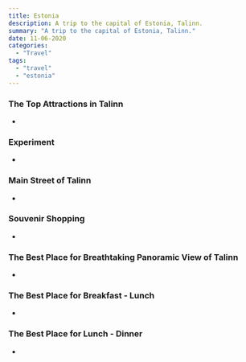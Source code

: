 ```yaml
---
title: Estonia
description: A trip to the capital of Estonia, Talinn.
summary: "A trip to the capital of Estonia, Talinn."
date: 11-06-2020
categories:
  - "Travel"
tags:
  - "travel"
  - "estonia"
---
```


### The Top Attractions in Talinn

- []()

### Experiment

- []()

### Main Street of Talinn

- []()

### Souvenir Shopping

- []()

### The Best Place for Breathtaking Panoramic View of Talinn

- []()

### The Best Place for Breakfast - Lunch

- []()

### The Best Place for Lunch - Dinner

- []()